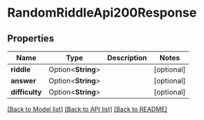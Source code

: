 # RandomRiddleApi200Response

## Properties

Name | Type | Description | Notes
------------ | ------------- | ------------- | -------------
**riddle** | Option<**String**> |  | [optional]
**answer** | Option<**String**> |  | [optional]
**difficulty** | Option<**String**> |  | [optional]

[[Back to Model list]](../README.md#documentation-for-models) [[Back to API list]](../README.md#documentation-for-api-endpoints) [[Back to README]](../README.md)


